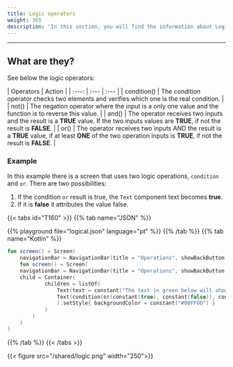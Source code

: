 ```yaml
---
title: Logic operators
weight: 365
description: 'In this section, you will find the information about Logic operators.'
---
```


---

## What are they?

See below the logic operators: 

| Operators | Action |
| :---: | :--- | :--- |
| condition\(\) | The condition operator checks two elements and verifies which one is the real condition. |
| not\(\) | The negation operator where the input is a only one value and the function is to reverse this value. |
| and\(\) | The operator receives two inputs and the result is a **TRUE** value. If the two inputs values are **TRUE**, if not the result is **FALSE**. |
| or\(\) | The operator receives two inputs AND the result is a **TRUE** value, if at least **ONE** of the two operation inputs is **TRUE**, if not the result is **FALSE**. |

### Example

In this example there is a screen that uses two logic operations, `condition` and `or`. There are two possibilities: 
1. If the condition `or` result is true, the `Text` component text becomes  **true**.
2. If it is **false** it attributes the value false. 

{{< tabs id="T160" >}}
{{% tab name="JSON" %}}
<!-- json-playground:logical.json
{
  "_beagleComponent_" : "beagle:screenComponent",
  "navigationBar" : {
    "title" : "Operations",
    "showBackButton" : true
  },
  "child" : {
    "_beagleComponent_" : "beagle:container",
    "children" : [ {
      "_beagleComponent_" : "beagle:text",
      "text" : "The text in green below will show if the result of `TRUE OR FALSE"
    }, {
      "_beagleComponent_" : "beagle:text",
      "text" : "@{condition(or(true, false), 'true', 'false')}",
      "style" : {
        "backgroundColor" : "#00FF00"
      }
    } ]
  }
}
-->
{{% playground file="logical.json" language="pt" %}}
{{% /tab %}}
{{% tab name="Kotlin" %}}
```kotlin
fun screen() = Screen(
    navigationBar = NavigationBar(title = "Operations", showBackButton = true),
    fun screen() = Screen(
    navigationBar = NavigationBar(title = "Operations", showBackButton = true),
    child = Container(
            children = listOf(
                Text(text = constant("The text in green below will show if the result of `TRUE OR FALSE")),
                Text(condition(or(constant(true), constant(false)), constant(true), constant(false)).toBindString()
                ).setStyle{ backgroundColor = constant("#00FF00") }
            )
        )
    )
)
```
{{% /tab %}}
{{< /tabs >}}

{{< figure src="/shared/logic.png" width="250">}}
